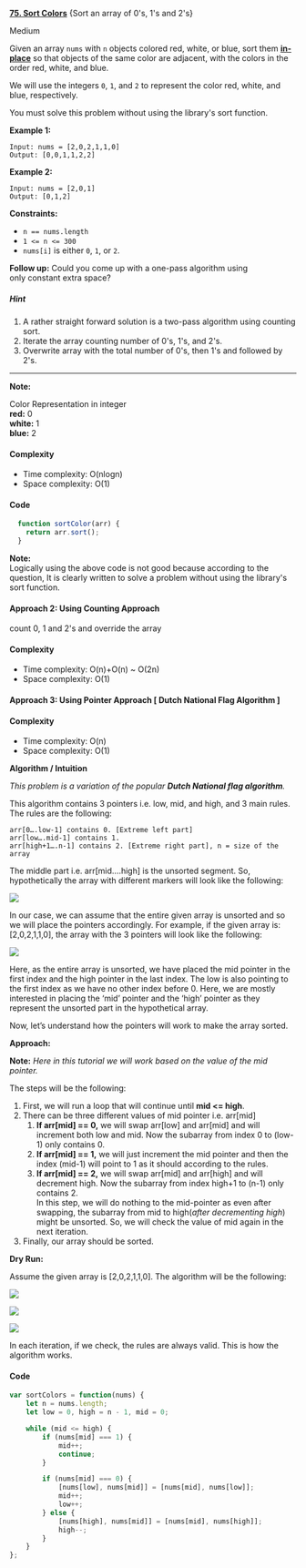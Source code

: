 **[75. Sort Colors](https://leetcode.com/problems/sort-colors/description/)**  {Sort an array of 0's, 1's and 2's}

Medium

Given an array `nums` with `n` objects colored red, white, or blue, sort them **[in-place](https://en.wikipedia.org/wiki/In-place_algorithm)** so that objects of the same color are adjacent, with the colors in the order red, white, and blue.

We will use the integers `0`, `1`, and `2` to represent the color red, white, and blue, respectively.

You must solve this problem without using the library's sort function.

**Example 1:**

```
Input: nums = [2,0,2,1,1,0]
Output: [0,0,1,1,2,2]
```

**Example 2:**

```
Input: nums = [2,0,1]
Output: [0,1,2]
```
**Constraints:**

-   `n == nums.length`
-   `1 <= n <= 300`
-   `nums[i]` is either `0`, `1`, or `2`.

**Follow up:** Could you come up with a one-pass algorithm using only constant extra space?

##### Hint
1. A rather straight forward solution is a two-pass algorithm using counting sort.
2. Iterate the array counting number of 0's, 1's, and 2's.
3. Overwrite array with the total number of 0's, then 1's and followed by 2's.

****

**Note:**  

Color Representation in integer  
	**red:** 0  
	**white:** 1  
	**blue:** 2

#### Complexity

-   Time complexity: O(nlogn)
-   Space complexity: O(1)

#### Code
``` javascript
  function sortColor(arr) {
    return arr.sort();
  }
```

**Note:**  
Logically using the above code is not good because according to the question, It is clearly written to solve a problem without using the library's sort function.

#### Approach 2: Using Counting Approach

count 0, 1 and 2's and override the array

#### Complexity

-   Time complexity: O(n)+O(n) ~ O(2n)
-   Space complexity: O(1)

#### Approach 3: Using Pointer Approach [ Dutch National Flag Algorithm ]

#### Complexity

-   Time complexity: O(n)
-   Space complexity: O(1)

**Algorithm / Intuition**

_This problem is a variation of the popular_ **_Dutch National flag algorithm_**_._ 

This algorithm contains 3 pointers i.e. low, mid, and high, and 3 main rules.  The rules are the following:

```
arr[0….low-1] contains 0. [Extreme left part]
arr[low….mid-1] contains 1.
arr[high+1….n-1] contains 2. [Extreme right part], n = size of the array
```

The middle part i.e. arr[mid….high] is the unsorted segment. So, hypothetically the array with different markers will look like the following:

![](https://takeuforward.org/wp-content/uploads/2023/03/Screenshot-2023-03-18-171206.png)

In our case, we can assume that the entire given array is unsorted and so we will place the pointers accordingly. For example, if the given array is: [2,0,2,1,1,0], the array with the 3 pointers will look like the following:

![](https://takeuforward.org/wp-content/uploads/2023/03/Screenshot-2023-03-18-171326.png)

Here, as the entire array is unsorted, we have placed the mid pointer in the first index and the high pointer in the last index. The low is also pointing to the first index as we have no other index before 0. Here, we are mostly interested in placing the ‘mid’ pointer and the ‘high’ pointer as they represent the unsorted part in the hypothetical array.

Now, let’s understand how the pointers will work to make the array sorted.

**Approach:**

**Note:** _Here in this tutorial we will work based on the value of the mid pointer._

The steps will be the following:

1. First, we will run a loop that will continue until **mid <= high**.
2. There can be three different values of mid pointer i.e. arr[mid]
    1. **If arr[mid] == 0,** we will swap arr[low] and arr[mid] and will increment both low and mid. Now the subarray from index 0 to (low-1) only contains 0.
    2. **If arr[mid] == 1,** we will just increment the mid pointer and then the index (mid-1) will point to 1 as it should according to the rules.
    3. **If arr[mid] == 2,** we will swap arr[mid] and arr[high] and will decrement high. Now the subarray from index high+1 to (n-1) only contains 2.  
        In this step, we will do nothing to the mid-pointer as even after swapping, the subarray from mid to high(_after decrementing high_) might be unsorted. So, we will check the value of mid again in the next iteration.
3. Finally, our array should be sorted.

**Dry Run:**

Assume the given array is [2,0,2,1,1,0]. The algorithm will be the following:

![](https://takeuforward.org/wp-content/uploads/2023/03/Screenshot-2023-03-18-171428.png)

![](https://takeuforward.org/wp-content/uploads/2023/03/Screenshot-2023-03-18-173242.png)

![](https://takeuforward.org/wp-content/uploads/2023/03/Screenshot-2023-03-18-173322.png)

In each iteration, if we check, the rules are always valid. This is how the algorithm works.

#### Code

```javascript
var sortColors = function(nums) {
    let n = nums.length;
    let low = 0, high = n - 1, mid = 0;

    while (mid <= high) {
        if (nums[mid] === 1) {
            mid++;
            continue;
        }

        if (nums[mid] === 0) {
            [nums[low], nums[mid]] = [nums[mid], nums[low]];
            mid++;
            low++;
        } else {
            [nums[high], nums[mid]] = [nums[mid], nums[high]];
            high--;
        }
    }
};
```